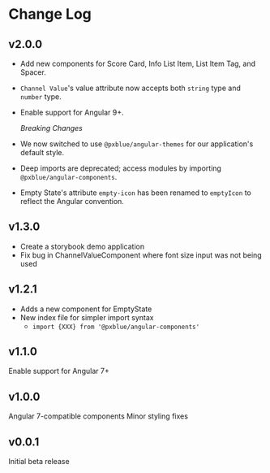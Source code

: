 # Change Log

## v2.0.0

-   Add new components for Score Card, Info List Item, List Item Tag, and Spacer.
-   `Channel Value`'s value attribute now accepts both `string` type and `number` type.
-   Enable support for Angular 9+.

    _Breaking Changes_
-   We now switched to use `@pxblue/angular-themes` for our application's default style.
-   Deep imports are deprecated; access modules by importing `@pxblue/angular-components`.
-   Empty State's attribute `empty-icon` has been renamed to `emptyIcon` to reflect the Angular convention. 

## v1.3.0

-   Create a storybook demo application
-   Fix bug in ChannelValueComponent where font size input was not being used

## v1.2.1

-   Adds a new component for EmptyState
-   New index file for simpler import syntax
    -   `import {XXX} from '@pxblue/angular-components'`

## v1.1.0

Enable support for Angular 7+

## v1.0.0

Angular 7-compatible components
Minor styling fixes

## v0.0.1

Initial beta release
